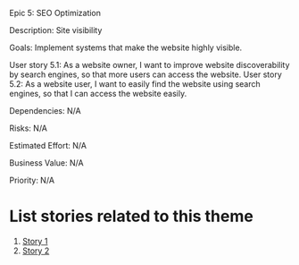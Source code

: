 Epic 5: SEO Optimization

Description: Site visibility

Goals: Implement systems that make the website highly visible. 

User story 5.1: As a website owner, I want to improve website discoverability by search engines, so that more users can access the website.
User story 5.2: As a website user, I want to easily find the website using search engines, so that I can access the website easily.

Dependencies: N/A

Risks: N/A

Estimated Effort: N/A

Business Value: N/A

Priority: N/A

# List stories related to this theme
1. [Story 1](documentation/templates/theme/initiatives/epics/stories/story_template.md)
2. [Story 2](documentation/templates/theme/initiatives/epics/stories/story_template.md)
